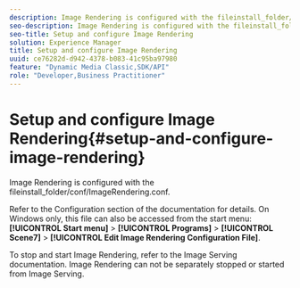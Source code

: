 ```yaml
---
description: Image Rendering is configured with the fileinstall_folder/conf/ImageRendering.conf.
seo-description: Image Rendering is configured with the fileinstall_folder/conf/ImageRendering.conf.
seo-title: Setup and configure Image Rendering
solution: Experience Manager
title: Setup and configure Image Rendering
uuid: ce76282d-d942-4378-b083-41c95ba97980
feature: "Dynamic Media Classic,SDK/API"
role: "Developer,Business Practitioner"
---
```


# Setup and configure Image Rendering{#setup-and-configure-image-rendering}

Image Rendering is configured with the fileinstall_folder/conf/ImageRendering.conf.

Refer to the Configuration section of the documentation for details. On Windows only, this file can also be accessed from the start menu: **[!UICONTROL Start menu]** > **[!UICONTROL Programs]** > **[!UICONTROL Scene7]** > **[!UICONTROL Edit Image Rendering Configuration File]**.

To stop and start Image Rendering, refer to the Image Serving documentation. Image Rendering can not be separately stopped or started from Image Serving. 
